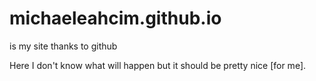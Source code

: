 # michaeleahcim.github.io 
is my site thanks to github

Here I don't know what will happen but it should be pretty nice [for me].
